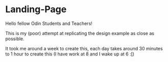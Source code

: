 # Landing-Page

Hello fellow Odin Students and Teachers!

This is my (poor) attempt at replicating the design example as close as possible.

It took me around a week to create this, each day takes around 30 minutes to 1 hour to create this (I have work at 8 and I wake up at 6 :[)
